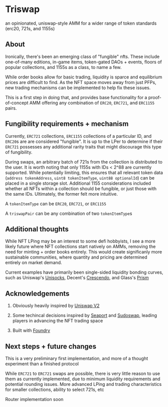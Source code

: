 # Triswap
an opinionated, uniswap-style AMM for a wider range of token standards (erc20, 721s, and 1155s)

## About

Ironically, there's been an emerging class of "fungible" nfts. 
These include one-of-many editions, in-game items, token-gated DAOs + events,
floors of popular collections, and 1155s as a class, to name a few.

While order books allow for basic trading, liquidity is sparce and equilibrium prices
are difficult to find. As the NFT space moves away from just PFPs, new trading mechanisms
can be implemented to help fix these issues.

This is a first step in doing that, and provides base functionality for a 
proof-of-concept AMM offering any combination of `ERC20`, `ERC721`, and `ERC1155` pairs.

## Fungibility requirements + mechanism

Currently, `ERC721` collections, `ERC1155` collections of a particular ID, and `ERC20`s are are
considered "fungible". It is up to the LPer to determine if their `ERC721` possesses
any additional rarity traits that might discourage this type of fungibility. 

During swaps, an arbitrary batch of 721s from the collection is distributed to the user. It is worth
noting that only 1155s with IDs < 2^88 are currently supported. While potentially limiting,
this ensures that all relevant token data (`address tokenAddress`, `uint8 tokenItemType`, `uint88 optionalId`) can be placed
in a single storage slot. Additional 1155 considerations included whether all NFTs within a collection 
should be fungible, or just those with the same IDs. Ultimately, the former felt more intuitive.

A `tokenItemType` can be `ERC20`, `ERC721`, or `ERC1155` 

A `triswapPair` can be any combination of two `tokenItemType`s

## Additional thoughts

While NFT LPing may be an interest to some defi hobbyists, I see a more likely future
where NFT collections start natively on AMMs, removing the need for minting + order books
entirely. This would create significanly more sustainable communities, where
quantity and pricing are determined entirely on market demand.

Current examples have primarily been single-sided liquidity bonding curves, such as 
Uniswap's [Unisocks](https://unisocks.exchange/), Decent's [Crescendo](https://mirror.xyz/0xBAfb15bF152365bd344639b6eDe5Dec09d5Ba64E/vO6w0X-fRibvaPSrJU1UBdCnC_kNps6jOCK3kbWnyTk), and Glass's [Prism](https://glass.xyz/v/SVt0Ea518b5fG_FS4fxMZ0Kq8vwlVkdxl1JrVcLXhZw=)

## Acknowledgements

1) Obviously heavily inspired by [Uniswap V2](https://github.com/Uniswap/v2-core)

2) Some techincal decisions inspired by [Seaport](https://github.com/ProjectOpenSea/seaport) 
and [Sudoswap](https://github.com/sudoswap/lssvm), leading players in advancing the NFT trading space

3) Built with [Foundry](https://github.com/foundry-rs/foundry)


## Next steps + future changes

This is a very preliminary first implementation, and more of a thought experiment than
a finished protocol

While `ERC721` to `ERC721` swaps are possible, there is very little reason to use them
as currently implemented, due to minimum liquidity requirements and potential rounding issues.
More advanced LPing and trading characteristics for smaller collections, ability to select
721s, etc

Router implementation soon


